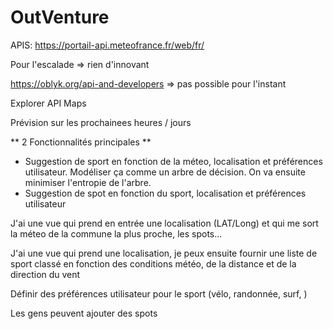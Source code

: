 # OutVenture

APIS:
https://portail-api.meteofrance.fr/web/fr/

Pour l'escalade => rien d'innovant

https://oblyk.org/api-and-developers => pas possible pour l'instant 

Explorer API Maps

Prévision sur les prochainees heures / jours 

** 2 Fonctionnalités principales **
- Suggestion de sport en fonction de la méteo, localisation et préférences utilisateur. Modéliser ça comme un arbre de décision. On va ensuite minimiser l'entropie de l'arbre.
- Suggestion de spot en fonction du sport, localisation et préférences utilisateur

J'ai une vue qui prend en entrée une localisation (LAT/Long) et qui me sort la méteo de la commune la plus proche, les spots...

J'ai une vue qui prend une localisation, je peux ensuite fournir une liste de sport classé en fonction des conditions météo, de la distance et de la direction du vent

Définir des préférences utilisateur pour le sport (vélo, randonnée, surf, )

Les gens peuvent ajouter des spots

